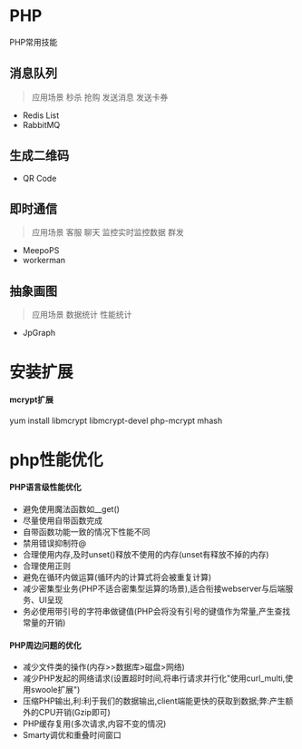 # PHP
PHP常用技能

## 消息队列
> 应用场景 秒杀 抢购 发送消息 发送卡券

 - Redis List
 - RabbitMQ
 
## 生成二维码
 - QR Code
 
## 即时通信
> 应用场景 客服 聊天 监控实时监控数据 群发
 - MeepoPS
 - workerman
 
## 抽象画图
> 应用场景 数据统计 性能统计
 - JpGraph


# 安装扩展

#### mcrypt扩展
yum install libmcrypt libmcrypt-devel php-mcrypt mhash

# php性能优化

#### PHP语言级性能优化
 -  避免使用魔法函数如__get()
 -  尽量使用自带函数完成
 -  自带函数功能一致的情况下性能不同
 -  禁用错误抑制符@
 -  合理使用内存,及时unset()释放不使用的内存(unset有释放不掉的内存)
 -  合理使用正则
 -  避免在循环内做运算(循环内的计算式将会被重复计算)
 -  减少密集型业务(PHP不适合密集型运算的场景),适合衔接webserver与后端服务、UI呈现
 -  务必使用带引号的字符串做键值(PHP会将没有引号的键值作为常量,产生查找常量的开销)
 
#### PHP周边问题的优化
 -  减少文件类的操作(内存>>数据库>磁盘>网络)
 -  减少PHP发起的网络请求(设置超时时间,将串行请求并行化"使用curl_multi,使用swoole扩展")
 -  压缩PHP输出,利:利于我们的数据输出,client端能更快的获取到数据;弊:产生额外的CPU开销(Gzip即可)
 -  PHP缓存复用(多次请求,内容不变的情况)
 -  Smarty调优和重叠时间窗口
